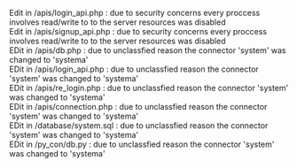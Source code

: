 Edit in /apis/login_api.php : due to security concerns every proccess involves read/write to to the server resources was disabled  <br>
Edit in /apis/signup_api.php : due to security concerns every proccess involves read/write to to the server resources was disabled   <br>
EDit in /apis/db.php : due to unclassfied reason the connector 'system' was changed to 'systema' <br>
EDit in /apis/login_api.php : due to unclassfied reason the connector 'system' was changed to 'systema' <br>
EDit in /apis/re_login.php : due to unclassfied reason the connector 'system' was changed to 'systema' <br>
EDit in /apis/connection.php : due to unclassfied reason the connector 'system' was changed to 'systema' <br>
EDit in /database/system.sql : due to unclassfied reason the connector 'system' was changed to 'systema' <br>
EDit in /py_con/db.py : due to unclassfied reason the connector 'system' was changed to 'systema' <br>
